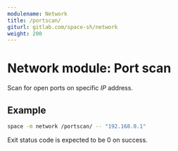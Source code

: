 ```yaml
---
modulename: Network
title: /portscan/
giturl: gitlab.com/space-sh/network
weight: 200
---
```

# Network module: Port scan

Scan for open ports on specific _IP_ address.


## Example

```sh
space -m network /portscan/ -- "192.168.0.1"
```

Exit status code is expected to be 0 on success.
